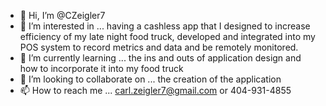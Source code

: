 - 👋 Hi, I’m @CZeigler7
- 👀 I’m interested in ... having a cashless app that I designed to increase efficiency of my late night food truck, developed and integrated into my POS system to record metrics and data and be remotely monitored.
- 🌱 I’m currently learning ... the ins and outs of application design and how to incorporate it into my food truck
- 💞️ I’m looking to collaborate on ... the creation of the application
- 📫 How to reach me ... carl.zeigler7@gmail.com or 404-931-4855

<!---
CZeigler7/CZeigler7 is a ✨ special ✨ repository because its `README.md` (this file) appears on your GitHub profile.
You can click the Preview link to take a look at your changes.
--->
